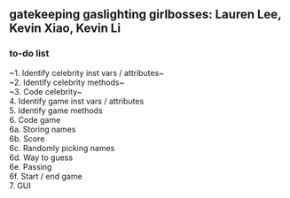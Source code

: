 gatekeeping gaslighting girlbosses: Lauren Lee, Kevin Xiao, Kevin Li
---
### to-do list
~1. Identify celebrity inst vars / attributes~  
~2. Identify celebrity methods~  
~3. Code celebrity~  
4. Identify game inst vars / attributes  
5. Identify game methods  
6. Code game  
  6a. Storing names  
  6b. Score  
  6c. Randomly picking names  
  6d. Way to guess  
  6e. Passing  
  6f. Start / end game  
7. GUI
